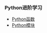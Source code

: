 ### Python进阶学习
* [Python函数](https://github.com/AimeeLiu01/Learn-Python/wiki/Python%E5%87%BD%E6%95%B0)
* [Python模块](https://github.com/AimeeLiu01/Learn-Python/wiki/Python%E6%A8%A1%E5%9D%97)
